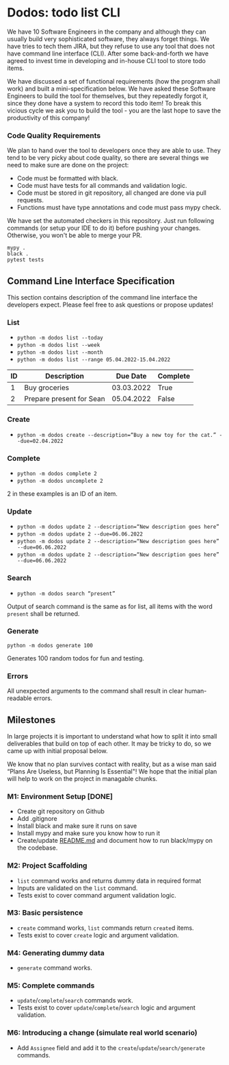 # Dodos: todo list CLI 
We have 10 Software Engineers in the company and although they can usually build very sophisticated software, they always forget things. We have tries to tech them JIRA, but they refuse to use any tool that does not have command line interface (CLI). After some back-and-forth we have agreed to invest time in developing and in-house CLI tool to store todo items.

We have discussed a set of functional requirements (how the program shall work) and built a mini-specification below. We have asked these Software Engineers to build the tool for themselves, but they repeatedly forgot it, since they done have a system to record this todo item! To break this vicious cycle we ask you to build the tool - you are the last hope to save the productivity of this company!

### Code Quality Requirements

We plan to hand over the tool to developers once they are able to use. They tend to be very picky about code quality, so there are several things we need to make sure are done on the project:

- Code must be formatted with black.
- Code must have tests for all commands and validation logic.
- Code must be stored in git repository, all changed are done via pull requests.
- Functions must have type annotations and code must pass mypy check.

We have set the automated checkers in this repository. Just run following commands (or setup your IDE to do it) 
before pushing your changes. Otherwise, you won't be able to merge your PR.
```
mypy .
black .
pytest tests
``` 

## Command Line Interface Specification

This section contains description of the command line interface the developers expect. Please feel free to ask questions or propose updates!

### List

* `python -m dodos list --today`
* `python -m dodos list --week`
* `python -m dodos list --month`
* `python -m dodos list --range 05.04.2022-15.04.2022`

| ID | Description | Due Date | Complete |
| --- | --- | --- | --- |
| 1 | Buy groceries | 03.03.2022 | True |
| 2 | Prepare present for Sean | 05.04.2022 | False |

### Create

* `python -m dodos create --description=“Buy a new toy for the cat.” --due=02.04.2022`

### Complete
* `python -m dodos complete 2`
* `python -m dodos uncomplete 2`

2 in these examples is an ID of an item.

### Update

* `python -m dodos update 2 --description=“New description goes here”`
* `python -m dodos update 2 --due=06.06.2022`
* `python -m dodos update 2 --description=“New description goes here” --due=06.06.2022`
* `python -m dodos update 2 --description=“New description goes here” --due=06.06.2022`

### Search

* `python -m dodos search “present”`

Output of search command is the same as for list, all items with the word `present` shall be returned.

### Generate

`python -m dodos generate 100`

Generates 100 random todos for fun and testing.

### Errors

All unexpected arguments to the command shall result in clear human-readable errors.

## Milestones

In large projects it is important to understand what how to split it into small deliverables that build on top of each other. It may be tricky to do, so we came up with initial proposal below.

We know that no plan survives contact with reality, but as a wise man said “Plans Are Useless, but Planning Is Essential"! We hope that the initial plan will help to work on the project in managable chunks. 

### M1: Environment Setup [DONE]

- Create git repository on Github
- Add .gitignore
- Install black and make sure it runs on save
- Install mypy and make sure you know how to run it
- Create/update [README.md](http://README.md) and document how to run black/mypy on the codebase.

### M2: Project Scaffolding

- `list` command works and returns dummy data in required format
- Inputs are validated on the `list` command.
- Tests exist to cover command argument validation logic.

### M3: Basic persistence

- `create` command works, `list` commands return `create`d items.
- Tests exist to cover `create` logic and argument validation.

### M4: Generating dummy data

- `generate` command works.

### M5: Complete commands

- `update`/`complete`/`search` commands work.
- Tests exist to cover `update`/`complete`/`search` logic and argument validation.

### M6: Introducing a change (simulate real world scenario)

- Add `Assignee` field and add it to the `create`/`update`/`search/generate` commands.
